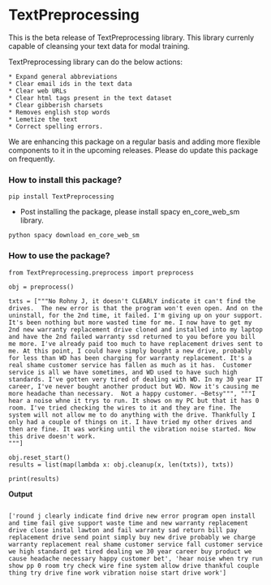 # TextPreprocessing

This is the beta release of TextPreprocessing library. This library currenly capable of cleansing your text data for modal training.

TextPreprocessing library can do the below actions:

    * Expand general abbreviations
    * Clear email ids in the text data
    * Clear web URLs
    * Clear html tags present in the text dataset
    * Clear gibberish charsets
    * Removes english stop words
    * Lemetize the text
    * Correct spelling errors.

We are enhancing this package on a regular basis and adding more flexible components to it in the upcoming releases. Please do update this package on frequently.

### How to install this package?

```
pip install TextPreprocessing

```
- Post installing the package, please install spacy en_core_web_sm library.

```
python spacy download en_core_web_sm
```

### How to use the package?

```
from TextPreprocessing.preprocess import preprocess

obj = preprocess()

txts = ["""No Rohny J, it doesn't CLEARLY indicate it can't find the drives.  The new error is that the program won't even open. And on the uninstall, for the 2nd time, it failed. I'm giving up on your support.  It's been nothing but more wasted time for me. I now have to get my 2nd new warranty replacement drive cloned and installed into my laptop and have the 2nd failed warranty ssd returned to you before you bill me more. I've already paid too much to have replacement drives sent to me. At this point, I could have simply bought a new drive, probably for less than WD has been charging for warranty replacement. It's a real shame customer service has fallen as much as it has.  Customer service is all we have sometimes, and WD used to have such high standards. I've gotten very tired of dealing with WD. In my 30 year IT career, I've never bought another product but WD. Now it's causing me more headache than necessary.  Not a happy customer. ~Betsy""", """I hear a noise whne it trys to run. It shows on my PC but that it has 0 room. I've tried checking the wires to it and they are fine. The system will not allow me to do anything with the drive. Thankfully I only had a couple of things on it. I have tried my other drives and then are fine. It was working until the vibration noise started. Now this drive doesn't work.
"""]

obj.reset_start()
results = list(map(lambda x: obj.cleanup(x, len(txts)), txts))

print(results)
```

**Output**

```

['round j clearly indicate find drive new error program open install and time fail give support waste time and new warranty replacement drive close instal lawton and fail warranty sad return bill pay replacement drive send point simply buy new drive probably we charge warranty replacement real shame customer service fall customer service we high standard get tired dealing we 30 year career buy product we cause headache necessary happy customer bet', 'hear noise when try run show pp 0 room try check wire fine system allow drive thankful couple thing try drive fine work vibration noise start drive work']

```
